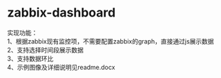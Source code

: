 zabbix-dashboard
================
实现功能：    
  1、根据zabbix现有监控项，不需要配置zabbix的graph，直接通过js展示数据     
  2、支持选择时间段展示数据     
  3、支持数据环比     
  4、示例图像及详细说明见readme.docx
